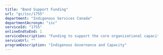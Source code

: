 ```yaml
---
title: "Band Support Funding"
url: "gc/isc/1755"
department: "Indigenous Services Canada"
departmentAcronym: "isc"
serviceId: "1755"
onlineEndtoEnd: 1
serviceDescription: "Funding to support the core organizational capacity of First Nations governments and institutions"
serviceUrl: ""
programDescription: "Indigenous Governance and Capacity"
---
```

